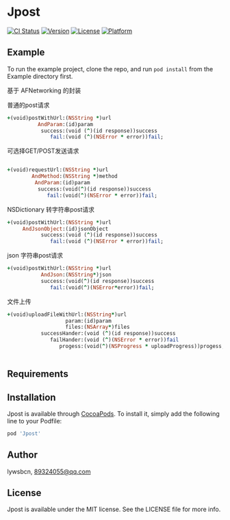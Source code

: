 # Jpost

[![CI Status](https://img.shields.io/travis/lywsbcn/Jpost.svg?style=flat)](https://travis-ci.org/lywsbcn/Jpost)
[![Version](https://img.shields.io/cocoapods/v/Jpost.svg?style=flat)](https://cocoapods.org/pods/Jpost)
[![License](https://img.shields.io/cocoapods/l/Jpost.svg?style=flat)](https://cocoapods.org/pods/Jpost)
[![Platform](https://img.shields.io/cocoapods/p/Jpost.svg?style=flat)](https://cocoapods.org/pods/Jpost)

## Example

To run the example project, clone the repo, and run `pod install` from the Example directory first.

基于 AFNetworking 的封装


普通的post请求
```ruby
+(void)postWithUrl:(NSString *)url
          AndParam:(id)param
           success:(void (^)(id response))success
              fail:(void (^)(NSError * error))fail;
```

可选择GET/POST发送请求
```ruby

+(void)requestUrl:(NSString *)url
        AndMethod:(NSString *)method
         AndParam:(id)param
          success:(void(^)(id response))success
             fail:(void(^)(NSError * error))fail;
```

NSDictionary 转字符串post请求
```ruby
+(void)postWithUrl:(NSString *)url
     AndJsonObject:(id)jsonObject
           success:(void (^)(id response))success
              fail:(void (^)(NSError * error))fail;
```

json 字符串post请求
```ruby
+(void)postWithUrl:(NSString *)url
           AndJson:(NSString*)json
           success:(void(^)(id response))success
              fail:(void(^)(NSError*error))fail;
```


文件上传
```ruby
+(void)uploadFileWithUrl:(NSString*)url
                   param:(id)param
                   files:(NSArray*)files
           successHander:(void (^)(id response))success
              failHander:(void (^)(NSError * error))fail
                 progess:(void(^)(NSProgress * uploadProgress))progess;
                 
```


## Requirements

## Installation

Jpost is available through [CocoaPods](https://cocoapods.org). To install
it, simply add the following line to your Podfile:

```ruby
pod 'Jpost'
```

## Author

lywsbcn, 89324055@qq.com

## License

Jpost is available under the MIT license. See the LICENSE file for more info.
